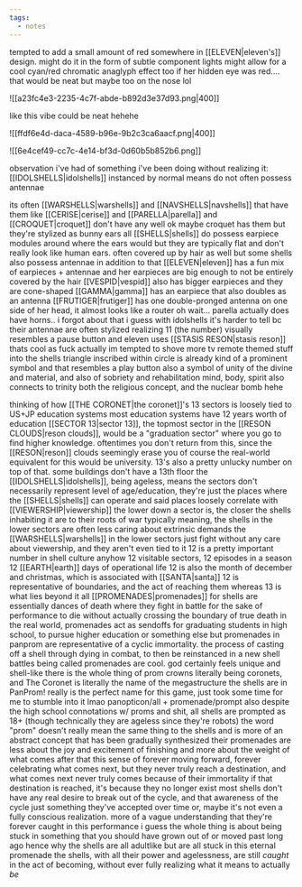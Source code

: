```yaml
---
tags:
  - notes
---
```

tempted to add a small amount of red somewhere in [[ELEVEN|eleven's]] design. might do it in the form of subtle component lights
might allow for a cool cyan/red chromatic anaglyph effect too
if her hidden eye was red.... that would be neat but maybe too on the nose lol

![[a23fc4e3-2235-4c7f-abde-b892d3e37d93.png|400]]

like this vibe could be neat
hehehe

![[ffdf6e4d-daca-4589-b96e-9b2c3ca6aacf.png|400]]



![[6e4cef49-cc7c-4e14-bf3d-0d60b5b852b6.png]]

observation i've had of something i've been doing without realizing it: [[IDOLSHELLS|idolshells]] instanced by normal means do not often possess antennae

its often [[WARSHELLS|warshells]] and [[NAVSHELLS|navshells]] that have them
like [[CERISE|cerise]] and [[PARELLA|parella]] and [[CROQUET|croquet]] don't have any
well ok maybe croquet has them but they're stylized as bunny ears
all [[SHELLS|shells]] do possess earpiece modules around where the ears would but they are typically flat and don't really look like human ears. often covered up by hair as well
but some shells also possess antennae in addition to that
[[ELEVEN|eleven]] has a fun mix of earpieces + antennae
and her earpieces are big enough to not be entirely covered by the hair
[[VESPID|vespid]] also has bigger earpieces and they are cone-shaped
[[GAMMA|gamma]] has an earpiece that also doubles as an antenna
[[FRUTIGER|frutiger]] has one double-pronged antenna on one side of her head, it almost looks like a router
oh wait... parella actually does have horns.. i forgot about that
i guess with idolshells it's harder to tell bc their antennae are often stylized
realizing 11 (the number) visually resembles a pause button
and eleven uses [[STASIS RESON|stasis reson]]
thats cool as fuck actually
im tempted to shove more tv remote themed stuff into the shells
triangle inscribed within circle is already kind of a prominent symbol
and that resembles a play button
also a symbol of unity of the divine and material, and also of sobriety and rehabilitation
mind, body, spirit
also connects to trinity
both the religious concept, and the nuclear bomb hehe

thinking of how [[THE CORONET|the coronet]]'s 13 sectors is loosely tied to US+JP education systems
most education systems have 12 years worth of education
[[SECTOR 13|sector 13]], the topmost sector in the [[RESON CLOUDS|reson clouds]], would be a "graduation sector" where you go to find higher knowledge. oftentimes you don't return from this, since the [[RESON|reson]] clouds seemingly erase you
of course the real-world equivalent for this would be university. 13's also a pretty unlucky number on top of that. some buildings don't have a 13th floor
the [[IDOLSHELLS|idolshells]], being ageless, means the sectors don't necessarily represent level of age/education, they're just the places where the [[SHELLS|shells]] can operate and said places loosely correlate with [[VIEWERSHIP|viewership]]
the lower down a sector is, the closer the shells inhabiting it are to their roots of war typically
meaning, the shells in the lower sectors are often less caring about extrinsic demands
the [[WARSHELLS|warshells]] in the lower sectors just fight without any care about viewership, and they aren't even tied to it
12 is a pretty important number in shell culture anyhow
12 visitable sectors, 12 episodes in a season
12 [[EARTH|earth]] days of operational life
12 is also the month of december and christmas, which is associated with [[SANTA|santa]]
12 is representative of boundaries, and the act of reaching them
whereas 13 is what lies beyond it all
[[PROMENADES|promenades]] for shells are essentially dances of death where they fight in battle for the sake of performance
to die without actually crossing the boundary of true death
in the real world, promenades act as sendoffs for graduating students in high school, to pursue higher education or something else
but promenades in panprom are representative of a cyclic immortality. the process of casting off a shell through dying in combat, to then be reinstanced in a new shell
battles being called promenades are cool. god
certainly feels unique and shell-like
there is the whole thing of prom crowns literally being coronets, and The Coronet is literally the name of the megastructure the shells are in
PanProm! really is the perfect name for this game, just took some time for me to stumble into it lmao
panopticon/all + promenade/prompt
also despite the high school connotations w/ proms and shit, all shells are prompted as 18+ (though technically they are ageless since they're robots)
the word "prom" doesn't really mean the same thing to the shells and is more of an abstract concept that has been gradually synthesized
their promenades are less about the joy and excitement of finishing and more about the weight of what comes after that
this sense of forever moving forward, forever celebrating what comes next, but they never truly reach a destination, and what comes next never truly comes because of their immortality
if that destination is reached, it's because they no longer exist
most shells don't have any real desire to break out of the cycle, and that awareness of the cycle just something they've accepted over time
or, maybe it's not even a fully conscious realization. more of a vague understanding that they're forever caught in this performance
i guess the whole thing is about being stuck in something that you should have grown out of or moved past long ago
hence why the shells are all adultlike but are all stuck in this eternal promenade
the shells, with all their power and agelessness, are still _caught_ in the act of becoming, without ever fully realizing what it means to actually _be_